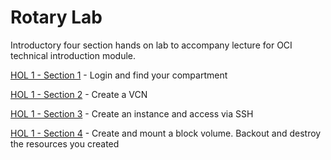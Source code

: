 # Rotary Lab

Introductory four section hands on lab to accompany lecture for OCI technical introduction module.

[HOL 1 - Section 1](./Class-Of-Lab-01.md) - Login and find your compartment

[HOL 1 - Section 2](./Class-Of-Lab-02.md) - Create a VCN

[HOL 1 - Section 3](./Class-Of-Lab-03.md) - Create an instance and access via SSH

[HOL 1 - Section 4](./Class-Of-Lab-04.md) - Create and mount a block volume.   Backout and destroy the resources you created
